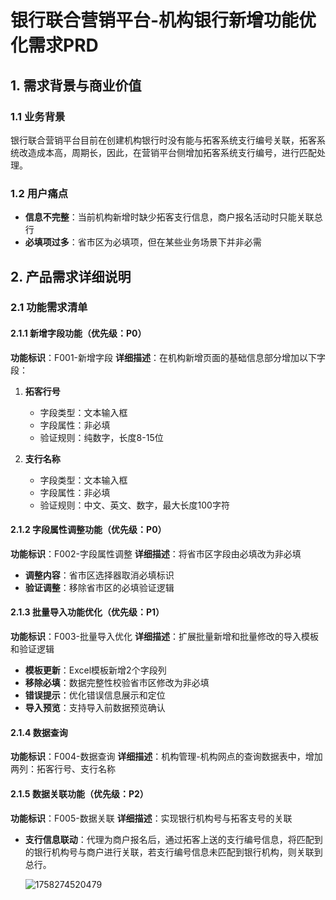 # 银行联合营销平台-机构银行新增功能优化需求PRD

## 1. 需求背景与商业价值

### 1.1 业务背景

银行联合营销平台目前在创建机构银行时没有能与拓客系统支行编号关联，拓客系统改造成本高，周期长，因此，在营销平台侧增加拓客系统支行编号，进行匹配处理。

### 1.2 用户痛点

- **信息不完整**：当前机构新增时缺少拓客支行信息，商户报名活动时只能关联总行
- **必填项过多**：省市区为必填项，但在某些业务场景下并非必需

## 2. 产品需求详细说明

### 2.1 功能需求清单

#### 2.1.1 新增字段功能（优先级：P0）

**功能标识**：F001-新增字段
**详细描述**：在机构新增页面的基础信息部分增加以下字段：

1. **拓客行号**

   - 字段类型：文本输入框
   - 字段属性：非必填
   - 验证规则：纯数字，长度8-15位
2. **支行名称**

   - 字段类型：文本输入框
   - 字段属性：非必填
   - 验证规则：中文、英文、数字，最大长度100字符

#### 2.1.2 字段属性调整功能（优先级：P0）

**功能标识**：F002-字段属性调整
**详细描述**：将省市区字段由必填改为非必填

- **调整内容**：省市区选择器取消必填标识
- **验证调整**：移除省市区的必填验证逻辑

#### 2.1.3 批量导入功能优化（优先级：P1）

**功能标识**：F003-批量导入优化
**详细描述**：扩展批量新增和批量修改的导入模板和验证逻辑

- **模板更新**：Excel模板新增2个字段列
- **移除必填**：数据完整性校验省市区修改为非必填
- **错误提示**：优化错误信息展示和定位
- **导入预览**：支持导入前数据预览确认

#### 2.1.4 数据查询

**功能标识**：F004-数据查询
**详细描述**：机构管理-机构网点的查询数据表中，增加两列：拓客行号、支行名称

#### 2.1.5 数据关联功能（优先级：P2）

**功能标识**：F005-数据关联
**详细描述**：实现银行机构号与拓客支号的关联

- **支行信息联动**：代理为商户报名后，通过拓客上送的支行编号信息，将匹配到的银行机构号与商户进行关联，若支行编号信息未匹配到银行机构，则关联到总行。

  ![1758274520479](image/银行联合营销平台-机构新增优化需求PRD/1758274520479.png)
